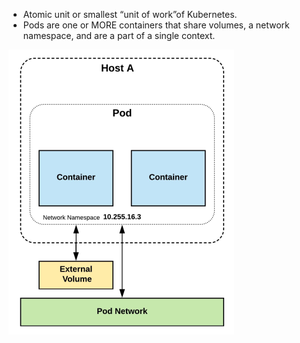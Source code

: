 * Atomic unit or smallest
“unit of work”of Kubernetes.
* Pods are one or MORE
containers that share
volumes, a network
namespace, and are a part
of a single context.

![Image ipa](https://github.com/NileshChandekar/kubernetes_101/blob/master/images/Screenshot%20from%202020-06-25%2014-50-37.png)
